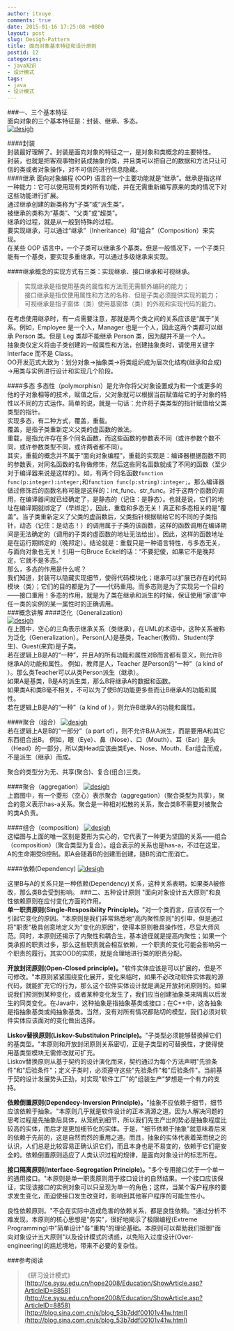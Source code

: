 ```yaml
---
author: itxuye
comments: true
date: 2015-01-16 17:25:08 +0800
layout: post
slug: Desigh-Pattern
title: 面向对象基本特征和设计原则  
postid: 12
categories: 
- java知识
- 设计模式
tags:
- java
- 设计模式
---
```

###一、三个基本特征  
面向对象的三个基本特征是：封装、继承、多态。  
[![desigh](http://itxuye.qiniudn.com/desigh.png)](http://itxuye.qiniudn.com/desigh.png)  
<!-- more -->
####封装  
封装最好理解了。封装是面向对象的特征之一，是对象和类概念的主要特性。  
封装，也就是把客观事物封装成抽象的类，并且类可以把自己的数据和方法只让可信的类或者对象操作，对不可信的进行信息隐藏。  
####继承
面向对象编程 (OOP) 语言的一个主要功能就是“继承”。继承是指这样一种能力：它可以使用现有类的所有功能，并在无需重新编写原来的类的情况下对这些功能进行扩展。  
通过继承创建的新类称为“子类”或“派生类”。  
被继承的类称为“基类”、“父类”或“超类”。  
继承的过程，就是从一般到特殊的过程。  
要实现继承，可以通过“继承”（Inheritance）和“组合”（Composition）来实现。  
在某些 OOP 语言中，一个子类可以继承多个基类。但是一般情况下，一个子类只能有一个基类，要实现多重继承，可以通过多级继承来实现。  
 
####继承概念的实现方式有三类：实现继承、接口继承和可视继承。
> 实现继承是指使用基类的属性和方法而无需额外编码的能力；   
 接口继承是指仅使用属性和方法的名称、但是子类必须提供实现的能力；  
 可视继承是指子窗体（类）使用基窗体（类）的外观和实现代码的能力。  

在考虑使用继承时，有一点需要注意，那就是两个类之间的关系应该是“属于”关系。例如，Employee 是一个人，Manager 也是一个人，因此这两个类都可以继承 Person 类。但是 Leg 类却不能继承 Person 类，因为腿并不是一个人。  
抽象类仅定义将由子类创建的一般属性和方法，创建抽象类时，请使用关键字 Interface 而不是 Class。  
OO开发范式大致为：划分对象→抽象类→将类组织成为层次化结构(继承和合成) →用类与实例进行设计和实现几个阶段。  
 
####多态
多态性（polymorphisn）是允许你将父对象设置成为和一个或更多的他的子对象相等的技术，赋值之后，父对象就可以根据当前赋值给它的子对象的特性以不同的方式运作。简单的说，就是一句话：允许将子类类型的指针赋值给父类类型的指针。  
实现多态，有二种方式，覆盖，重载。  
覆盖，是指子类重新定义父类的虚函数的做法。  
重载，是指允许存在多个同名函数，而这些函数的参数表不同（或许参数个数不同，或许参数类型不同，或许两者都不同）。  
其实，重载的概念并不属于“面向对象编程”，重载的实现是：编译器根据函数不同的参数表，对同名函数的名称做修饰，然后这些同名函数就成了不同的函数（至少对于编译器来说是这样的）。如，有两个同名函数`function func(p:integer):integer;`和`function func(p:string):integer;`。那么编译器做过修饰后的函数名称可能是这样的：int_func、str_func。对于这两个函数的调用，在编译器间就已经确定了，是静态的（记住：是静态）。也就是说，它们的地址在编译期就绑定了（早绑定），因此，重载和多态无关！真正和多态相关的是“覆盖”。当子类重新定义了父类的虚函数后，父类指针根据赋给它的不同的子类指针，动态（记住：是动态！）的调用属于子类的该函数，这样的函数调用在编译期间是无法确定的（调用的子类的虚函数的地址无法给出）。因此，这样的函数地址是在运行期绑定的（晚邦定）。结论就是：重载只是一种语言特性，与多态无关，与面向对象也无关！引用一句Bruce Eckel的话：“不要犯傻，如果它不是晚邦定，它就不是多态。”  
那么，多态的作用是什么呢？  
我们知道，封装可以隐藏实现细节，使得代码模块化；继承可以扩展已存在的代码模块（类）；它们的目的都是为了——代码重用。而多态则是为了实现另一个目的——接口重用！多态的作用，就是为了类在继承和派生的时候，保证使用“家谱”中任一类的实例的某一属性时的正确调用。  
###概念讲解
####泛化（Generalization）  
[![desigh](http://itxuye.qiniudn.com/desigh1.gif)](http://itxuye.qiniudn.com/desigh1.gif)  
在上图中，空心的三角表示继承关系（类继承），在UML的术语中，这种关系被称为泛化（Generalization）。Person(人)是基类，Teacher(教师)、Student(学生)、Guest(来宾)是子类。  
若在逻辑上B是A的“一种”，并且A的所有功能和属性对B而言都有意义，则允许B继承A的功能和属性。
例如，教师是人，Teacher 是Person的“一种”（a kind of ）。那么类Teacher可以从类Person派生（继承）。  
如果A是基类，B是A的派生类，那么B将继承A的数据和函数。  
如果类A和类B毫不相关，不可以为了使B的功能更多些而让B继承A的功能和属性。  
若在逻辑上B是A的“一种”（a kind of ），则允许B继承A的功能和属性。  
 
####聚合（组合）
 [![desigh](http://itxuye.qiniudn.com/desigh2.gif)](http://itxuye.qiniudn.com/desigh2.gif)   
若在逻辑上A是B的“一部分”（a part of），则不允许B从A派生，而是要用A和其它东西组合出B。
例如，眼（Eye）、鼻（Nose）、口（Mouth）、耳（Ear）是头（Head）的一部分，所以类Head应该由类Eye、Nose、Mouth、Ear组合而成，不是派生（继承）而成。  
 
聚合的类型分为无、共享(聚合)、复合(组合)三类。  
 
####聚合（aggregation）
 [![desigh](http://itxuye.qiniudn.com/desigh3.gif)](http://itxuye.qiniudn.com/desigh3.gif)  
上面图中，有一个菱形（空心）表示聚合（aggregation）（聚合类型为共享），聚合的意义表示has-a关系。聚合是一种相对松散的关系，聚合类B不需要对被聚合的类A负责。  
 
####组合（composition）
 [![desigh](http://itxuye.qiniudn.com/desigh4.gif)](http://itxuye.qiniudn.com/desigh4.gif)  
这幅图与上面的唯一区别是菱形为实心的，它代表了一种更为坚固的关系——组合（composition）（聚合类型为复合）。组合表示的关系也是has-a，不过在这里，A的生命期受B控制。即A会随着B的创建而创建，随B的消亡而消亡。  
 
####依赖(Dependency)
 [![desigh](http://itxuye.qiniudn.com/desigh5.gif)](http://itxuye.qiniudn.com/desigh5.gif)  

这里B与A的关系只是一种依赖(Dependency)关系，这种关系表明，如果类A被修改，那么类B会受到影响。
###二、五种设计原则
"面向对象设计五大原则"和良性依赖原则在应付变化方面的作用。  
**单一职责原则(Single-Resposibility Principle)。**"对一个类而言，应该仅有一个引起它变化的原因。"本原则是我们非常熟悉地"高内聚性原则"的引申，但是通过将"职责"极具创意地定义为"变化的原因"，使得本原则极具操作性，尽显大师风范。同时，本原则还揭示了内聚性和耦合生，基本途径就是提高内聚性；如果一个类承担的职责过多，那么这些职责就会相互依赖，一个职责的变化可能会影响另一个职责的履行。其实OOD的实质，就是合理地进行类的职责分配。  
  

**开放封闭原则(Open-Closed principle)。**"软件实体应该是可以扩展的，但是不可修改。"本原则紧紧围绕变化展开，变化来临时，如果不必改动软件实体裁的源代码，就能扩充它的行为，那么这个软件实体设计就是满足开放封闭原则的。如果说我们预测到某种变化，或者某种变化发生了，我们应当创建抽象类来隔离以后发生的同类变化。在Java中，这种抽象是指抽象基类或接口；在C++中，这各抽象是指抽象基类或纯抽象基类。当然，没有对所有情况都贴切的模型，我们必须对软件实体应该面对的变化做出选择。  
  

**Liskov替换原则(Liskov-Substituion Principle)。**"子类型必须能够替换掉它们的基类型。"本原则和开放封闭原则关系密切，正是子类型的可替换性，才使得使用基类型模块无需修改就可扩充。  
Liskov替换原则从基于契约的设计演化而来，契约通过为每个方法声明"先验条件"和"后验条件"；定义子类时，必须遵守这些"先验条件"和"后验条件"。当前基于契的设计发展势头正劲，对实现"软件工厂"的"组装生产"梦想是一个有力的支持。  
  

**依赖倒置原则(Dependecy-Inversion Principle)。**"抽象不应依赖于细节，细节应该依赖于抽象。"本原则几乎就是软件设计的正本清源之道。因为人解决问题的思考过程是先抽象后具体，从笼统到细节，所以我们先生产出的势必是抽象程度比较高的实体，而后才是更加细节化的实体。于是，"细节依赖于抽象"就意味着后来的依赖于先前的，这是自然而然的重用之道。而且，抽象的实体代表着笼而统之的认识，人们总是比较容易正确认识它们，而且本身也是不易变的，依赖于它们是安全的。依赖倒置原则适应了人类认识过程的规律，是面向对象设计的标志所在。  
  

**接口隔离原则(Interface-Segregation Principle)。**"多个专用接口优于一个单一的通用接口。"本原则是单一职责原则用于接口设计的自然结果。一个接口应该保证，实现该接口的实例对象可以只呈现为单一的角色；这样，当某个客户程序的要求发生变化，而迫使接口发生改变时，影响到其他客户程序的可能生性小。  
  

良性依赖原则。"不会在实际中造成危害的依赖关系，都是良性依赖。"通过分析不难发现，本原则的核心思想是"务实"，很好地揭示了极限编程(Extreme Programming)中"简单设计"各"重构"的理论基础。本原则可以帮助我们抵御"面向对象设计五大原则"以及设计模式的诱惑，以免陷入过度设计(Over-engineering)的尴尬境地，带来不必要的复杂性。
    

  
###参考阅读  
>《研习设计模式》  
 [http://ce.sysu.edu.cn/hope2008/Education/ShowArticle.asp?ArticleID=8858](http://ce.sysu.edu.cn/hope2008/Education/ShowArticle.asp?ArticleID=8858)  
 [http://blog.sina.com.cn/s/blog_53b7ddf00101v41w.html](http://blog.sina.com.cn/s/blog_53b7ddf00101v41w.html)